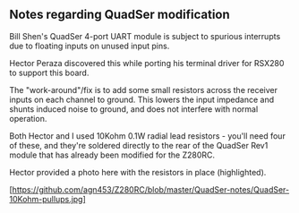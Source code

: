 Notes regarding QuadSer modification
------------------------------------

Bill Shen's QuadSer 4-port UART module is subject to spurious
interrupts due to floating inputs on unused input pins.

Hector Peraza discovered this while porting his terminal driver
for RSX280 to support this board.

The "work-around"/fix is to add some small resistors across the
receiver inputs on each channel to ground.  This lowers the input
impedance and shunts induced noise to ground, and does not interfere
with normal operation.

Both Hector and I used 10Kohm 0.1W radial lead resistors - you'll need
four of these, and they're soldered directly to the rear of the QuadSer
Rev1 module that has already been modified for the Z280RC.

Hector provided a photo here with the resistors in place (highlighted).

[https://github.com/agn453/Z280RC/blob/master/QuadSer-notes/QuadSer-10Kohm-pullups.jpg]

